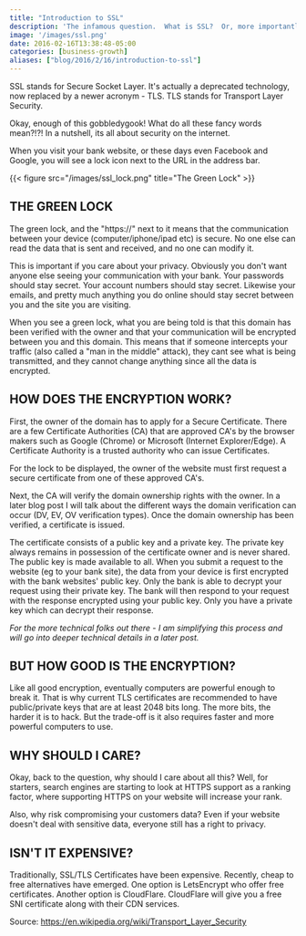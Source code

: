 ```yaml
---
title: "Introduction to SSL"
description: 'The infamous question.  What is SSL?  Or, more importantly, why should I care about it?'
image: '/images/ssl.png'
date: 2016-02-16T13:38:48-05:00
categories: [business-growth]
aliases: ["blog/2016/2/16/introduction-to-ssl"]
---
```


SSL stands for Secure Socket Layer. It's actually a deprecated technology, now replaced by a newer acronym - TLS.  TLS stands for Transport Layer Security.

Okay, enough of this gobbledygook!  What do all these fancy words mean?!?!  In a nutshell, its all about security on the internet.

When you visit your bank website, or these days even Facebook and Google, you will see a lock icon next to the URL in the address bar.

{{< figure src="/images/ssl_lock.png" title="The Green Lock" >}}


THE GREEN LOCK
--------------

The green lock, and the "https://" next to it means that the communication between your device (computer/iphone/ipad etc) is secure.  No one else can read the data that is sent and received, and no one can modify it.

This is important if you care about your privacy.  Obviously you don't want anyone else seeing your communication with your bank.  Your passwords should stay secret.  Your account numbers should stay secret.  Likewise your emails, and pretty much anything you do online should stay secret between you and the site you are visiting.

When you see a green lock, what you are being told is that this domain has been verified with the owner and that your communication will be encrypted between you and this domain.  This means that if someone intercepts your traffic (also called a "man in the middle" attack), they cant see what is being transmitted, and they cannot change anything since all the data is encrypted.

HOW DOES THE ENCRYPTION WORK?
-----------------------------

First, the owner of the domain has to apply for a Secure Certificate.  There are a few Certificate Authorities (CA) that are approved CA's by the browser makers such as Google (Chrome) or Microsoft (Internet Explorer/Edge).  A Certificate Authority is a trusted authority who can issue Certificates.

For the lock to be displayed, the owner of the website must first request a secure certificate from one of these approved CA's.

Next, the CA will verify the domain ownership rights with the owner.  In a later blog post I will talk about the different ways the domain verification can occur (DV, EV, OV verification types).  Once the domain ownership has been verified, a certificate is issued.

The certificate consists of a public key and a private key.  The private key always remains in possession of the certificate owner and is never shared.  The public key is made available to all.  When you submit a request to the website (eg to your bank site), the data from your device is first encrypted with the bank websites' public key.  Only the bank is able to decrypt your request using their private key.  The bank will then respond to your request with the response encrypted using your public key.  Only you have a private key which can decrypt their response.

_For the more technical folks out there - I am simplifying this process and will go into deeper technical details in a later post._

BUT HOW GOOD IS THE ENCRYPTION?  
-------------------------------

Like all good encryption, eventually computers are powerful enough to break it.  That is why current TLS certificates are recommended to have public/private keys that are at least 2048 bits long.  The more bits, the harder it is to hack.  But the trade-off is it also requires faster and more powerful computers to use.

WHY SHOULD I CARE?
------------------

Okay, back to the question, why should I care about all this?  Well, for starters, search engines are starting to look at HTTPS support as a ranking factor, where supporting HTTPS on your website will increase your rank.

Also, why risk compromising your customers data?  Even if your website doesn't deal with sensitive data, everyone still has a right to privacy.

ISN'T IT EXPENSIVE?
-------------------

Traditionally, SSL/TLS Certificates have been expensive.  Recently, cheap to free alternatives have emerged.  One option is LetsEncrypt who offer free certificates.  Another option is CloudFlare.  CloudFlare will give you a free SNI certificate along with their CDN services.


Source: https://en.wikipedia.org/wiki/Transport_Layer_Security